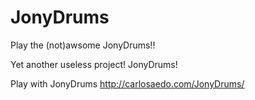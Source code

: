 # JonyDrums
 Play the (not)awsome JonyDrums!!

Yet another useless project! JonyDrums!

Play with JonyDrums http://carlosaedo.com/JonyDrums/